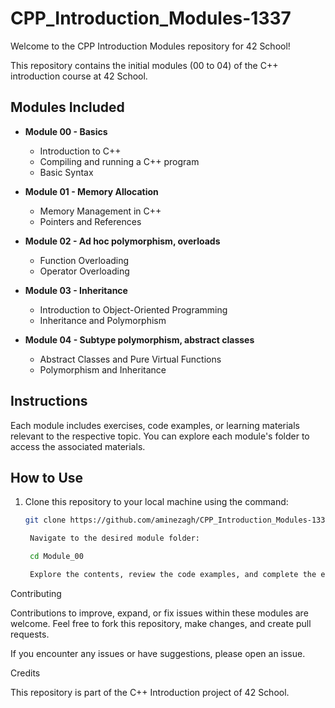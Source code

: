 # CPP_Introduction_Modules-1337

Welcome to the CPP Introduction Modules repository for 42 School!

This repository contains the initial modules (00 to 04) of the C++ introduction course at 42 School.

## Modules Included

- **Module 00 - Basics**
  - Introduction to C++
  - Compiling and running a C++ program
  - Basic Syntax

- **Module 01 - Memory Allocation**
  - Memory Management in C++
  - Pointers and References

- **Module 02 - Ad hoc polymorphism, overloads**
  - Function Overloading
  - Operator Overloading

- **Module 03 - Inheritance**
  - Introduction to Object-Oriented Programming
  - Inheritance and Polymorphism

- **Module 04 - Subtype polymorphism, abstract classes**
  - Abstract Classes and Pure Virtual Functions
  - Polymorphism and Inheritance

## Instructions

Each module includes exercises, code examples, or learning materials relevant to the respective topic. You can explore each module's folder to access the associated materials.

## How to Use

1. Clone this repository to your local machine using the command:
   ```bash
   git clone https://github.com/aminezagh/CPP_Introduction_Modules-1337.git

    Navigate to the desired module folder:

    cd Module_00

    Explore the contents, review the code examples, and complete the exercises.

Contributing

Contributions to improve, expand, or fix issues within these modules are welcome. Feel free to fork this repository, make changes, and create pull requests.

If you encounter any issues or have suggestions, please open an issue.

Credits

This repository is part of the C++ Introduction project of 42 School.
